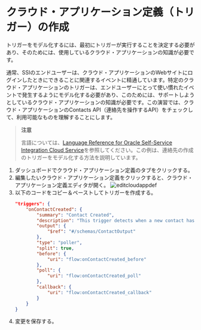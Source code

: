 # クラウド・アプリケーション定義（トリガー）の作成

トリガーをモデル化するには、最初にトリガーが実行することを決定する必要があり、そのためには、使用しているクラウド・アプリケーションの知識が必要です。

通常、SSIのエンドユーザーは、クラウド・アプリケーションのWebサイトにログインしたときにできることに関連するイベントに精通しています。特定のクラウド・アプリケーションのトリガーは、エンドユーザーにとって使い慣れたイベントで発生するようにモデル化する必要があり、このためには、サポートしようとしているクラウド・アプリケーションの知識が必要です。この演習では、クラウド・アプリケーションのContacts API（連絡先を操作するAPI）をチェックして、利用可能なものを理解することにします。

> **注意**
>
> 言語については、[Language Reference for Oracle Self-Service Integration Cloud Service](https://docs.oracle.com/en/cloud/paas/self-service-integration-cloud/ssidg/oracle-self-service-integration-connector-definition-language.html)を参照してください。この例は、連絡先の作成のトリガーをモデル化する方法を説明しています。

1. ダッシュボードでクラウド・アプリケーション定義のタブをクリックする。
2. 編集したいクラウド・アプリケーション定義をクリックすると、クラウド・アプリケーション定義エディタが開く。
    ![editcloudappdef](https://docs.oracle.com/en/cloud/paas/self-service-integration-cloud/ssiag/img/editcloudappdef.png)
3. 以下のコードをコピー＆ペーストしてトリガーを作成する。
    ```json
    "triggers": {
        "onContactCreated": {
            "summary": "Contact Created",
            "description": "This trigger detects when a new contact has been created.",
            "output": {
                "$ref": "#/schemas/ContactOutput"
            },
            "type": "poller",
            "split": true,
            "before": {
                "uri": "flow:onContactCreated_before"
            },
            "poll": {
                "uri": "flow:onContactCreated_poll"
            },
            "callback": {
                "uri": "flow:onContactCreated_callback"
            }
        }
    }
    ```
4. 変更を保存する。
